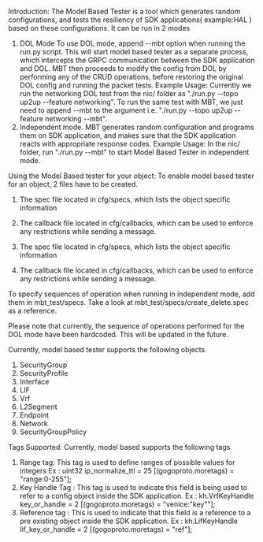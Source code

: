 Introduction:
The Model Based Tester is a tool which generates random configurations, and tests the resiliency of SDK applications( example:HAL ) based on these configurations. It can be run in 2 modes
1) DOL Mode
    To use DOL mode, append --mbt option when running the run.py script. This will start model based tester as a separate process, which intercepts the GRPC communication between the SDK application and DOL. MBT then proceeds to modify the config from DOL by performing any of the CRUD operations, before restoring the original DOL config and running the packet tests.
Example Usage:
    Currently we run the networking DOL test from the nic/ folder as "./run.py --topo up2up --feature networking". To run the same test with MBT, we just need to append --mbt to the argument i.e. "./run.py --topo up2up --feature networking --mbt".
2) Independent mode.
    MBT generates random configuration and programs them on SDK application, and makes sure that the SDK application reacts with appropriate response codes.
Example Usage:
    In the nic/ folder, run "./run.py --mbt" to start Model Based Tester in independent mode.

Using the Model Based tester for your object:
To enable model based tester for an object, 2 files have to be created.
1) The spec file located in cfg/specs, which lists the object specific information
2) The callback file located in cfg/callbacks, which can be used to enforce any restrictions while sending a message.

1) The spec file located in cfg/specs, which lists the object specific
   information
2) The callback file located in cfg/callbacks, which can be used to enforce any
   restrictions while sending a message.

To specify sequences of operation when running in independent mode, add them in
   mbt_test/specs. Take a look at mbt_test/specs/create_delete.spec as a reference.

Please note that currently, the sequence of operations performed for the DOL
mode have been hardcoded. This will be updated in the future.

Currently, model based tester supports the following objects
1) SecurityGroup
2) SecurityProfile
3) Interface
4) LIF
5) Vrf
6) L2Segment
7) Endpoint
8) Network
9) SecurityGroupPolicy

Tags Supported:
Currently, model based supports the following tags
1) Range tag: This tag is used to define ranges of possible values for integers
Ex : uint32 ip_normalize_ttl = 25 [(gogoproto.moretags) = "range:0-255"];
2) Key Handle Tag : This tag is used to indicate this field is being used to refer to a config object inside the SDK application.
Ex : kh.VrfKeyHandle key_or_handle = 2 [(gogoproto.moretags) = "venice:\"key\""];
3) Reference tag : This is used to indicate that this field is a reference to a pre existing object inside the SDK application. 
Ex : kh.LifKeyHandle lif_key_or_handle = 2 [(gogoproto.moretags) = "ref"];
